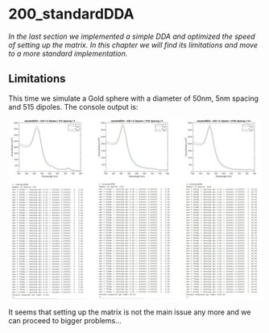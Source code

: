 # 200_standardDDA

*In the last section we implemented a simple DDA and optimized the speed of setting up the matrix. In this chapter we will find its limitations and move to a more standard implementation.*

## Limitations

This time we simulate a Gold sphere with a diameter of 50nm, 5nm spacing and 515 dipoles. The console output is:

<div align="center"><img src="/003_media/sphere-50nm_invC_Comparison.jpg" alt="Results for the 50x40x30 rectangular"></div>

It seems that setting up the matrix is not the main issue any more and we can proceed to bigger problems...